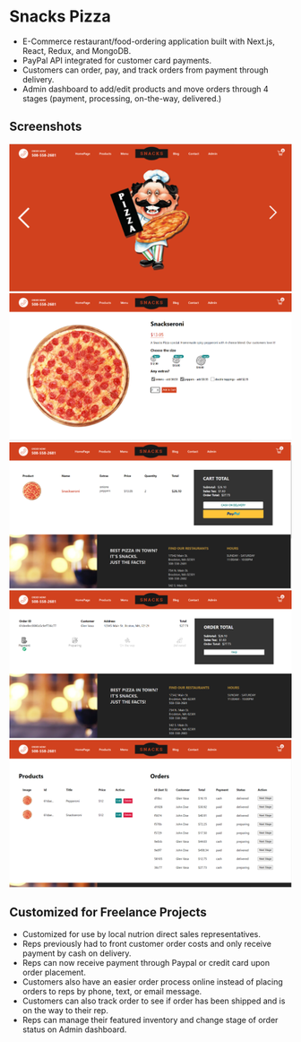 # Snacks Pizza
 
- E-Commerce restaurant/food-ordering application built with Next.js, React, Redux, and MongoDB. 
- PayPal API integrated for customer card payments. 
- Customers can order, pay, and track orders from payment through delivery.
- Admin dashboard to add/edit products and move orders through 4 stages (payment, processing, on-the-way, delivered.)

## Screenshots
<img src="public/images/screenshots/homepage.png">  
<img src="public/images/screenshots/orderscreen.png">
<img src="public/images/screenshots/cartcheckout.png">
<img src="public/images/screenshots/ordertracker.png">
<img src="public/images/screenshots/admin.png">

 
## Customized for Freelance Projects
- Customized for use by local nutrion direct sales representatives.
- Reps previously had to front customer order costs and only receive payment by cash on delivery.
- Reps can now receive payment through Paypal or credit card upon order placement.
- Customers also have an easier order process online instead of placing orders to reps by phone, text, or email message.
- Customers can also track order to see if order has been shipped and is on the way to their rep.
- Reps can manage their featured inventory and change stage of order status on Admin dashboard.  

